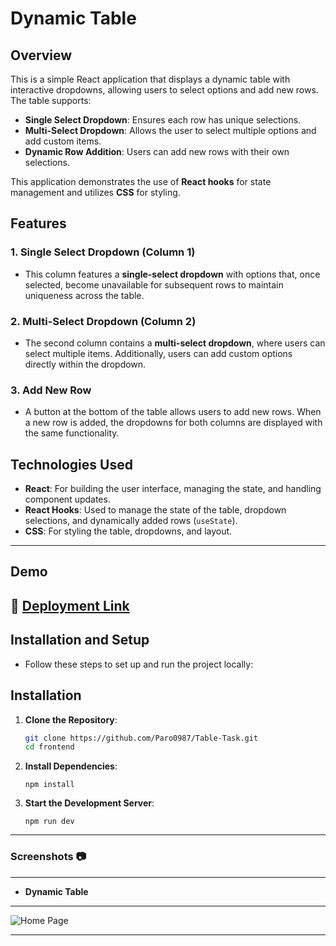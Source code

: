 # **Dynamic Table**

## Overview

This is a simple React application that displays a dynamic table with interactive dropdowns, allowing users to select options and add new rows. The table supports:

- **Single Select Dropdown**: Ensures each row has unique selections.
- **Multi-Select Dropdown**: Allows the user to select multiple options and add custom items.
- **Dynamic Row Addition**: Users can add new rows with their own selections.

This application demonstrates the use of **React hooks** for state management and utilizes **CSS** for styling.

## Features

### 1. **Single Select Dropdown (Column 1)**
   - This column features a **single-select dropdown** with options that, once selected, become unavailable for subsequent rows to maintain uniqueness across the table.

### 2. **Multi-Select Dropdown (Column 2)**
   - The second column contains a **multi-select dropdown**, where users can select multiple items. Additionally, users can add custom options directly within the dropdown.

### 3. **Add New Row**
   - A button at the bottom of the table allows users to add new rows. When a new row is added, the dropdowns for both columns are displayed with the same functionality.

## Technologies Used

- **React**: For building the user interface, managing the state, and handling component updates.
- **React Hooks**: Used to manage the state of the table, dropdown selections, and dynamically added rows (`useState`).
- **CSS**: For styling the table, dropdowns, and layout.
---

## **Demo**

🚀 [Deployment Link](https://table-task-bbf0uyjch-paromita-mistris-projects.vercel.app/)
---

## Installation and Setup
- Follow these steps to set up and run the project locally:
## **Installation**

1. **Clone the Repository**:
   ```bash
   git clone https://github.com/Paro0987/Table-Task.git
   cd frontend
2. **Install Dependencies**:
   ```
   npm install
4. **Start the Development Server**:
   ```
   npm run dev

  ---
### Screenshots :camera:

---
- **Dynamic Table**
---
![Home Page](./assets/Table.png)

---
